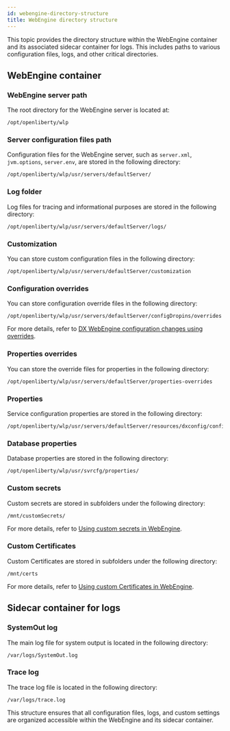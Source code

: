 ```yaml
---
id: webengine-directory-structure
title: WebEngine directory structure
---
```


This topic provides the directory structure within the WebEngine container and its associated sidecar container for logs. This includes paths to various configuration files, logs, and other critical directories.

## WebEngine container

### WebEngine server path

The root directory for the WebEngine server is located at:
```
/opt/openliberty/wlp
```

### Server configuration files path

Configuration files for the WebEngine server, such as `server.xml`, `jvm.options`, `server.env`, are stored in the following directory:

```
/opt/openliberty/wlp/usr/servers/defaultServer/
```

### Log folder

Log files for tracing and informational purposes are stored in the following directory:
```
/opt/openliberty/wlp/usr/servers/defaultServer/logs/
```

### Customization

You can store custom configuration files in the following directory:
```
/opt/openliberty/wlp/usr/servers/defaultServer/customization
```

### Configuration overrides

You can store configuration override files in the following directory: 
```
/opt/openliberty/wlp/usr/servers/defaultServer/configDropins/overrides
```

For more details, refer to [DX WebEngine configuration changes using overrides](./configuration_changes_using_overrides.md).

### Properties overrides

You can store the override files for properties in the following directory:

```
/opt/openliberty/wlp/usr/servers/defaultServer/properties-overrides
```

### Properties

Service configuration properties are stored in the following directory:
```
/opt/openliberty/wlp/usr/servers/defaultServer/resources/dxconfig/config/services
```

### Database properties

Database properties are stored in the following directory:
```
/opt/openliberty/wlp/usr/svrcfg/properties/
```

### Custom secrets
Custom secrets are stored in subfolders under the following directory:

```
/mnt/customSecrets/
```

For more details, refer to [Using custom secrets in WebEngine](../working_with_compose/custom_secrets.md).

### Custom Certificates
Custom Certificates are stored in subfolders under the following directory:

```
/mnt/certs
```

For more details, refer to [Using custom Certificates in WebEngine](../working_with_compose/custom_certificates.md).

## Sidecar container for logs

### SystemOut log

The main log file for system output is located in the following directory:
```
/var/logs/SystemOut.log
```

### Trace log

The trace log file is located in the following directory:
```
/var/logs/trace.log
```

This structure ensures that all configuration files, logs, and custom settings are organized accessible within the WebEngine and its sidecar container.
